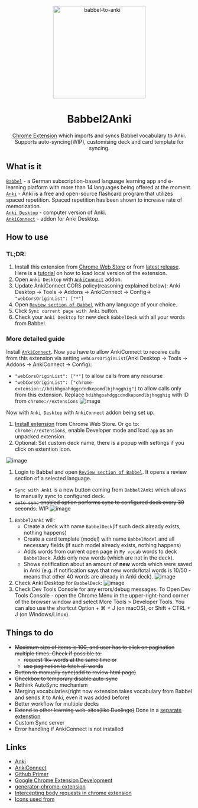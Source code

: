 <p align="center">
<img src="https://i.imgur.com/RXOYJCu.png" width="250" alt="babbel-to-anki">
</p>
<h1 align="center">
Babbel2Anki
</h1>
<p align="center">
<a href="https://chrome.google.com/webstore/detail/babbel2anki/dnnognkhllcinkeimdhdchjggploankm?hl=en">Chrome Extension</a> which imports and syncs Babbel vocabulary to Anki. Supports auto-syncing(WIP), customising deck and card template for syncing.
</p>

## What is it  
[`Babbel`](https://my.babbel.com) - a German subscription-based language learning app and e-learning platform with more than 14 languages being offered at the moment.  
[`Anki`](https://apps.ankiweb.net/) - Anki is a free and open-source flashcard program that utilizes spaced repetition. Spaced repetition has been shown to increase rate of memorization.  
[`Anki Desktop`](https://apps.ankiweb.net/) - computer version of Anki.  
[`AnkiConnect`](https://foosoft.net/projects/anki-connect/) - addon for Anki Desktop.  
## How to use
### TL;DR:
1. Install this extension from <a href="https://chrome.google.com/webstore/detail/babbel2anki/dnnognkhllcinkeimdhdchjggploankm?hl=en">Chrome Web Store</a> or from [latest release](https://github.com/pavelgordon/babbel2anki-chrome-extension/releases/). Here is a <a href="https://superuser.com/questions/247651/how-does-one-install-an-extension-for-chrome-browser-from-the-local-file-system#:~:text=Navigate%20to%20chrome%3A%2F%2Fextensions,should%20load%20into%20your%20browser">tutorial</a> on how to load local version of the extension.
1. Open `Anki Desktop` with [`AnkiConnect`](https://foosoft.net/projects/anki-connect/) addon.
1. Update AnkiConnect CORS policy(reasoning explained below):  Anki Desktop -> Tools -> Addons -> AnkiConnect -> Config->
```"webCorsOriginList": ["*"]```
1. Open [`Review section of Babbel`](https://my.babbel.com/review-manager?ref=navbar) with any language of your choice.
1. Click `Sync current page with Anki` button.
1. Check your `Anki Desktop` for new deck `BabbelDeck` with all your words from Babbel.
### More detailed guide
Install [`AnkiConnect`](https://foosoft.net/projects/anki-connect/). Now you have to allow AnkiConnect to receive calls from this extension via setting `webCorsOriginList`(Anki Desktop -> Tools -> Addons -> AnkiConnect -> Config): 
- `"webCorsOriginList": ["*"]` to allow calls from any resourse
- `"webCorsOriginList": ["chrome-extension://hdihhgoahdggcdndkepomdlbjhngghig"]` to allow calls only from this extension. Replace `hdihhgoahdggcdndkepomdlbjhngghig` with ID from `chrome://extensions`
![image](https://user-images.githubusercontent.com/2462444/80809999-2b538980-8bc3-11ea-9dcc-3bb347e75fbb.png)  

Now with `Anki Desktop` with `AnkiConnect` addon being set up: 
1. <a href="https://chrome.google.com/webstore/detail/babbel2anki/dnnognkhllcinkeimdhdchjggploankm?hl=en">Install extension</a> from Chrome Web Store.
Or go to: `chrome://extensions`, enable Developer mode and load `app` as an unpacked extension.
1. Optional: Set custom deck name, there is a popup with settings if you click on extention icon. 

![image](https://user-images.githubusercontent.com/2462444/80767209-ae36fe80-8b47-11ea-8798-53a8541cfbb0.png)
1. Login to Babbel and open [`Review section of Babbel`](https://my.babbel.com/review-manager?ref=navbar ). It opens a review section of a selected language. 
- `Sync with Anki` is a new button coming from `Babbel2Anki` which allows to manually sync to configured deck.
- ~~`auto-sync` enabled option performs sync to configured deck every 30 seconds.~~ WIP
![image](https://user-images.githubusercontent.com/2462444/80767502-564cc780-8b48-11ea-954a-98a3fff83e0d.png)
1. `Babbel2Anki` will: 
    -  Create a deck with name `BabbelDeck`(if such deck already exists, nothing happens)
    -  Create a card template (model) with name `BabbelModel` and all necessary fields (if such model already exists, nothing happens)
    -  Adds words from current open page in `My vocab` words to deck `BabbelDeck`. Adds only new words (which are not in the deck).  
    -  Shows notification about an amount of **new** words which were saved in Anki (e.g. if notification says that new words/total words is 10/50 - means that other 40 words are already in Anki deck).
![image](https://user-images.githubusercontent.com/2462444/80767663-b5124100-8b48-11ea-9d6b-c8beb3f6aa51.png)
1. Check Anki Desktop for `BabbelDeck`: 
![image](https://user-images.githubusercontent.com/2462444/80614070-4e086580-8a3e-11ea-8b5c-cf847e1e29eb.png)
1. Check Dev Tools Console for any errors/debug messages. To Open Dev Tools Console - open the Chrome Menu in the upper-right-hand corner of the browser window and select More Tools > Developer Tools. You can also use the shortcut Option + ⌘ + J (on macOS), or Shift + CTRL + J (on Windows/Linux).


## Things to do
- ~~Maximum size of items is 100, and user has to click on pagination multiple times. Check if possible to:~~
  - ~~request 1k+ words at the same time or~~
  - ~~use pagination to fetch all words~~
 - ~~Button to manually sync(add to review html page)~~
 - ~~Checkbox to temporary disable auto-sync~~
- Rethink AutoSync mechanism
- Merging vocabularies(right now extension takes  vocabulary from Babbel and sends it to Anki, even it was added before)
- Better workflow for multiple decks
- ~~Extend to other learning web-sites(like Duolingo)~~ Done in a <a href="https://github.com/pavelgordon/duolingo2anki-chrome-extension">separate extenstion</a>
- Custom Sync server
- Error handling if AnkiConnect is not installed
  
## Links
- [Anki](https://apps.ankiweb.net)
- [AnkiConnect](https://foosoft.net/projects/anki-connect/)
- [Github Primer](https://primer.style/css/getting-started])
- [Google Chrome Extension Development](http://developer.chrome.com/extensions/devguide.html)
- [generator-chrome-extension](https://github.com/yeoman/generator-chrome-extension)
- [Intercepting body requests in chrome extension](https://medium.com/better-programming/chrome-extension-intercepting-and-reading-the-body-of-http-requests-dd9ebdf2348b)
- [Icons used from](https://www.flaticon.com/)



